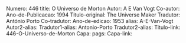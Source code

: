 Numero: 446
title: O Universo de Morton
Autor: A E Van Vogt
Co-autor: 
Ano-de-Publicacao: 1994
Titulo-original: The Universe Maker
Tradutor: António Porto
Co-tradutor: 
Ano-de-edicao: 1953
alias: A-E-Van-Vogt
Autor2-alias: 
Tradutor1-alias: Antonio-Porto
Tradutor2-alias: 
Titulo-link: 446-O-Universo-de-Morton
Capa: 
pags: 
Capa-link: 